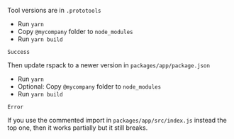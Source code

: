 Tool versions are in `.prototools`

- Run `yarn`
- Copy `@mycompany` folder to `node_modules`
- Run `yarn build`

`Success`

Then update rspack to a newer version in `packages/app/package.json`

- Run `yarn`
- Optional: Copy `@mycompany` folder to `node_modules`
- Run `yarn build`

`Error`

If you use the commented import in `packages/app/src/index.js` instead the top one, then it works partially but it still breaks.
